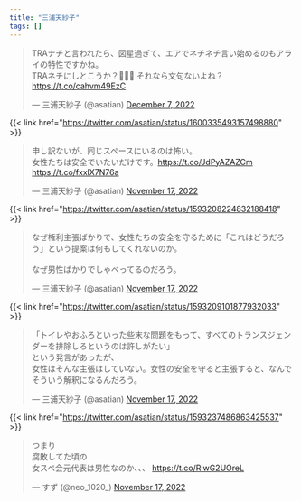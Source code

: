 ```yaml
---
title: "三浦天紗子"
tags: []
---
```


<blockquote class="twitter-tweet"><p lang="ja" dir="ltr">TRAナチと言われたら、図星過ぎて、エアでネチネチ言い始めるのもアライの特性ですかね。<br>TRAネチにしとこうか？🤭🤭🤭 それなら文句ないよね？ <a href="https://t.co/cahvm49EzC">https://t.co/cahvm49EzC</a></p>&mdash; 三浦天紗子 (@asatian) <a href="https://twitter.com/asatian/status/1600335493157498880?ref_src=twsrc%5Etfw">December 7, 2022</a></blockquote> <script async src="https://platform.twitter.com/widgets.js" charset="utf-8"></script> 

{{< link href="https://twitter.com/asatian/status/1600335493157498880" >}}

<blockquote class="twitter-tweet"><p lang="ja" dir="ltr">申し訳ないが、同じスペースにいるのは怖い。<br>女性たちは安全でいたいだけです。<a href="https://t.co/JdPyAZAZCm">https://t.co/JdPyAZAZCm</a> <a href="https://t.co/fxxlX7N76a">https://t.co/fxxlX7N76a</a></p>&mdash; 三浦天紗子 (@asatian) <a href="https://twitter.com/asatian/status/1593208224832188418?ref_src=twsrc%5Etfw">November 17, 2022</a></blockquote> <script async src="https://platform.twitter.com/widgets.js" charset="utf-8"></script>

{{< link href="https://twitter.com/asatian/status/1593208224832188418" >}}

<blockquote class="twitter-tweet"><p lang="ja" dir="ltr">なぜ権利主張ばかりで、女性たちの安全を守るために「これはどうだろう」という提案は何もしてくれないのか。<br><br>なぜ男性ばかりでしゃべってるのだろう。</p>&mdash; 三浦天紗子 (@asatian) <a href="https://twitter.com/asatian/status/1593209101877932033?ref_src=twsrc%5Etfw">November 17, 2022</a></blockquote> <script async src="https://platform.twitter.com/widgets.js" charset="utf-8"></script>

{{< link href="https://twitter.com/asatian/status/1593209101877932033" >}}

<blockquote class="twitter-tweet"><p lang="ja" dir="ltr">「トイレやおふろといった些末な問題をもって、すべてのトランスジェンダーを排除しろというのは許しがたい」<br>という発言があったが、<br>女性はそんな主張はしていない。女性の安全を守ると主張すると、なんでそういう解釈になるんだろう。</p>&mdash; 三浦天紗子 (@asatian) <a href="https://twitter.com/asatian/status/1593237486863425537?ref_src=twsrc%5Etfw">November 17, 2022</a></blockquote> <script async src="https://platform.twitter.com/widgets.js" charset="utf-8"></script>

{{< link href="https://twitter.com/asatian/status/1593237486863425537" >}}

<blockquote class="twitter-tweet"><p lang="ja" dir="ltr">つまり<br>腐敗してた頃の<br>女スペ会元代表は男性なのか、、、 <a href="https://t.co/RiwG2UOreL">https://t.co/RiwG2UOreL</a></p>&mdash; すず (@neo_1020_) <a href="https://twitter.com/neo_1020_/status/1593249886085840897?ref_src=twsrc%5Etfw">November 17, 2022</a></blockquote> <script async src="https://platform.twitter.com/widgets.js" charset="utf-8"></script>